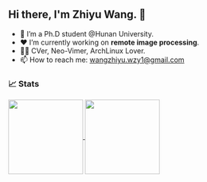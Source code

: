## Hi there, I'm Zhiyu Wang. 👋

- 🌱 I’m a Ph.D student @Hunan University.
- ❤️ I’m currently working on **remote image processing**.
- 🧑‍💻 CVer, Neo-Vimer, ArchLinux Lover.
- 📫 How to reach me: wangzhiyu.wzy1@gmail.com

### 📈 Stats

<a href="https://github.com/wangzhiyu918">
    <img align="center" height="150px" src="https://github-readme-stats.vercel.app/api?username=wangzhiyu918&theme=onedark&show_icons=true" />
</a>

<a href="https://github.com/anuraghazra/github-readme-stats">
  <img align="center" height="150px" src="http://github-readme-streak-stats.herokuapp.com?user=wangzhiyu918&theme=onedark&date_format=M%20j%5B%2C%20Y%5D&ring=B26E42" />
</a>


<!--
wangzhiyu918/wangzhiyu918 is a ✨ special ✨ repository because its `README.md` (this file) appears on your GitHub profile.
You can click the Preview link to take a look at your changes.
-->
